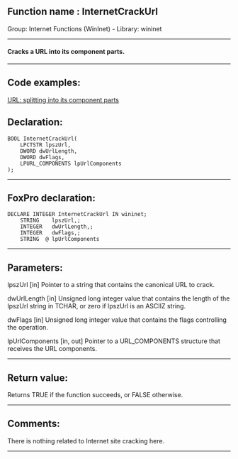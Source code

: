 
## Function name : InternetCrackUrl
Group: Internet Functions (WinInet) - Library: wininet    
***  


#### Cracks a URL into its component parts.
***  


## Code examples:
[URL: splitting into its component parts](../../samples/sample_184.md)  

## Declaration:
```foxpro  
BOOL InternetCrackUrl(
	LPCTSTR lpszUrl,
	DWORD dwUrlLength,
	DWORD dwFlags,
	LPURL_COMPONENTS lpUrlComponents
);  
```  
***  


## FoxPro declaration:
```foxpro  
DECLARE INTEGER InternetCrackUrl IN wininet;
	STRING    lpszUrl,;
	INTEGER   dwUrlLength,;
	INTEGER   dwFlags,;
	STRING  @ lpUrlComponents  
```  
***  


## Parameters:
lpszUrl
[in] Pointer to a string that contains the canonical URL to crack.

dwUrlLength
[in] Unsigned long integer value that contains the length of the lpszUrl string in TCHAR, or zero if lpszUrl is an ASCIIZ string.

dwFlags
[in] Unsigned long integer value that contains the flags controlling the operation. 

lpUrlComponents
[in, out] Pointer to a URL_COMPONENTS structure that receives the URL components.
  
***  


## Return value:
Returns TRUE if the function succeeds, or FALSE otherwise.   
***  


## Comments:
There is nothing related to Internet site cracking here.  
  
***  

